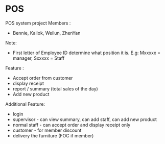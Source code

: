 # POS
POS system project
Members :
- Bennie, Kailok, Weilun, ZhenYan

Note:
- First letter of Employee ID determine what position it is. E.g: Mxxxxx = manager, Sxxxxx = Staff

Feature :
- Accept order from customer
- display receipt
- report / summary (total sales of the day)
- Add new product

Additional Feature:
- login
- supervisor - can view summary, can add staff, can add new product
- normal staff - can accept order and display receipt only
- customer - for member discount
- delivery the furniture (FOC if member)
